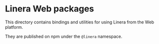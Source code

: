 # Linera Web packages

This directory contains bindings and utilities for using Linera from
the Web platform.

They are published on npm under the `@linera` namespace.
